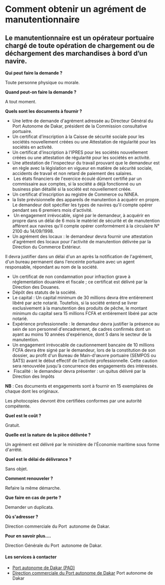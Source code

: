 # Comment obtenir un agrément de manutentionnaire

Le manutentionnaire est un opérateur portuaire chargé de toute opération de chargement ou de déchargement des marchandises à bord d’un navire.
----------------------------------------------------------------------------------------------------------------------------------------------

**Qui peut faire la demande ?**

Toute personne physique ou morale.

**Quand peut-on faire la demande ?**

A tout moment.

**Quels sont les documents à fournir ?**

*   Une lettre de demande d'agrément adressée au Directeur Général du Port Autonome de Dakar, président de la Commission consultative portuaire.
*   Un certificat d'inscription à la Caisse de sécurité sociale pour les sociétés nouvellement créées ou une Attestation de régularité pour les sociétés en activité.
*   Un certificat d'inscription à l'IPRES pour les sociétés nouvellement créées ou une attestation de régularité pour les sociétés en activité.
*   Une attestation de l'inspecteur du travail prouvant que le demandeur est en règle avec la législation en vigueur en matière de sécurité sociale, accidents de travail et non retard de paiement des salaires.
*    Les états financiers de l'exercice écoulé dûment certifié par un commissaire aux comptes, si la société a déjà fonctionné ou un business plan détaillé si la société est nouvellement créée.
*   Un certificat d'inscription au registre de Commerce ou NINEA.
*   la liste prévisionnelle des appareils de manutention à acquérir en propre. Le demandeur doit spécifier les types de navires qu'il compte opérer pendant ses 6 premiers mois d'activité.
*    Un engagement irrévocable, signé par le demandeur, à acquérir en propre dans un délai de 6 mois le matériel de sécurité et de manutention afférent aux navires qu'il compte opérer conformément à la circulaire N° 2100 du 14/09/1998.
*   Un agrément des locaux : le demandeur devra fournir une attestation d'agrément des locaux pour l'activité de manutention délivrée par la Direction du Commerce Extérieur.

Il devra justifier dans un délai d'un an après la notification de l'agrément, d'un bureau permanent dans l'enceinte portuaire avec un agent responsable, répondant au nom de la société.

*   Un certificat de non condamnation pour infraction grave à réglementation douanière et fiscale ; ce certificat est délivré par la Direction des Douanes.
*   Dépôt des statuts de la société.
*   Le capital : Un capital minimum de 30 millions devra être entièrement libéré par acte notarié. Toutefois, si la société entend se livrer exclusivement à la manutention des produits de pêche, le montant minimum du capital sera 15 millions FCFA et entièrement libéré par acte notarié.
*   Expérience professionnelle : le demandeur devra justifier la présence au sein de son personnel d'encadrement, de cadres confirmés dont un ayant au moins 10 années d'expérience, dont 5 dans le secteur de la manutention.
*   Un engagement irrévocable de cautionnement bancaire de 10 millions FCFA devra être signé par le demandeur, lors de la constitution de son dossier, au profit d'un Bureau de Main-d'œuvre portuaire (SEMPOS ou SATS) avant le début effectif de l'activité professionnelle. Cette caution sera renouvelée jusqu'à concurrence des engagements des intéressés.
*    Fiscalité : le demandeur devra présenter : un quitus délivré par la Direction des Impôts

**NB** : Ces documents et engagements sont à fournir en 15 exemplaires de chaque dont les originaux.

Les photocopies devront être certifiées conformes par une autorité compétente.

**Quel est le coût ?**

Gratuit.

**Quelle est la nature de la pièce délivrée ?**

Un agrément est délivré par le ministère de l'Économie maritime sous forme d'arrêté.

**Quel est le délai de délivrance ?**

Sans objet.

**Comment renouveler ?**

Refaire la même démarche.

**Que faire en cas de perte ?**

Demander un duplicata.

**Où s'adresser ?**

Direction commerciale du Port  autonome de Dakar.

**Pour en savoir plus….**

Direction Générale du Port  autonome de Dakar.

#### Les services à contacter

*   [Port autonome de Dakar (PAD)](../../../services/port-autonome-de-dakar-pad.md)
*   [Direction commerciale du Port autonome de Dakar](../../../services/direction-commerciale-du-port-autonome-de-dakar.md) Port autonome de Dakar